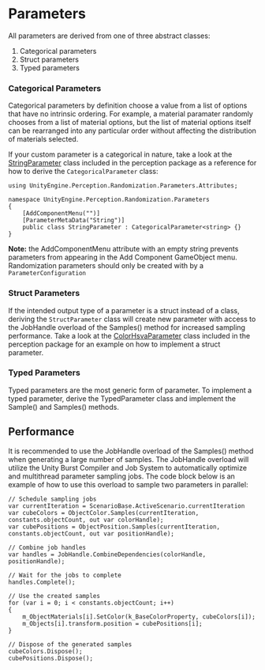 # Parameters

All parameters are derived from one of three abstract classes:
1. Categorical parameters
2. Struct parameters
3. Typed parameters

### Categorical Parameters

Categorical parameters by definition choose a value from a list of options that have no intrinsic ordering. For example, a material paramater randomly chooses from a list of material options, but the list of material options itself can be rearranged into any particular order without affecting the distribution of materials selected.

If your custom parameter is a categorical in nature, take a look at the [StringParameter]() class included in the perception package as a reference for how to derive the `CategoricalParameter` class:
```
using UnityEngine.Perception.Randomization.Parameters.Attributes;

namespace UnityEngine.Perception.Randomization.Parameters
{
    [AddComponentMenu("")]
    [ParameterMetaData("String")]
    public class StringParameter : CategoricalParameter<string> {}
}
```

**Note:** the AddComponentMenu attribute with an empty string prevents parameters from appearing in the Add Component GameObject menu. Randomization parameters should only be created with by a `ParameterConfiguration`

### Struct Parameters

If the intended output type of a parameter is a struct instead of a class, deriving the `StructParameter` class will create new parameter with access to the JobHandle overload of the Samples() method for increased sampling performance. Take a look at the [ColorHsvaParameter]() class included in the perception package for an example on how to implement a struct parameter.

### Typed Parameters

Typed parameters are the most generic form of parameter. To implement a typed parameter, derive the TypedParameter class and implement the Sample() and Samples() methods.

## Performance
It is recommended to use the JobHandle overload of the Samples() method when generating a large number of samples. The JobHandle overload will utilize the Unity Burst Compiler and Job System to automatically optimize and multithread parameter sampling jobs. The code block below is an example of how to use this overload to sample two parameters in parallel:
```
// Schedule sampling jobs
var currentIteration = ScenarioBase.ActiveScenario.currentIteration
var cubeColors = ObjectColor.Samples(currentIteration, constants.objectCount, out var colorHandle);
var cubePositions = ObjectPosition.Samples(currentIteration, constants.objectCount, out var positionHandle);

// Combine job handles
var handles = JobHandle.CombineDependencies(colorHandle, positionHandle);

// Wait for the jobs to complete
handles.Complete();

// Use the created samples
for (var i = 0; i < constants.objectCount; i++)
{
    m_ObjectMaterials[i].SetColor(k_BaseColorProperty, cubeColors[i]);
    m_Objects[i].transform.position = cubePositions[i];
}

// Dispose of the generated samples
cubeColors.Dispose();
cubePositions.Dispose();
```

